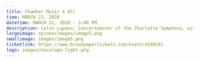 ```yaml
---
title: Chamber Music 4 All
time: MARCH 22, 2020
datetime: MARCH 22, 2020 - 3:00 PM
description: Calin Lupanu, Concertmaster of the Charlotte Symphony, with Chamber Music 4 All instrumental ensemble in a program of favorite classical chamber music.
largeimage: spinnerimages/image5.png
smallimage: images/image5.png
ticketlink: https://www.brownpapertickets.com/event/4289241
logo: images/masalogo-light.png
---
```

